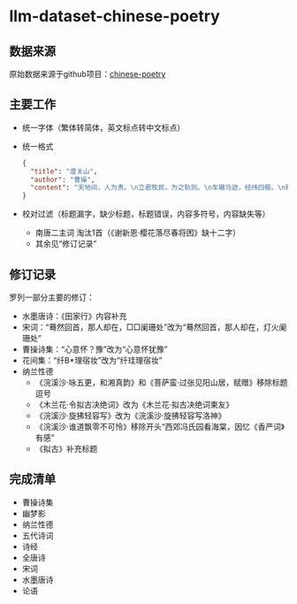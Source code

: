 # llm-dataset-chinese-poetry

## 数据来源

原始数据来源于github项目：[chinese-poetry](https://github.com/chinese-poetry/chinese-poetry)

## 主要工作

- 统一字体（繁体转简体，英文标点转中文标点）

- 统一格式
  ```json
  {
    "title": "度关山",
    "author": "曹操",
    "content": "天地间，人为贵。\n立君牧民，为之轨则。\n车辙马迹，经纬四极。\n黜陟幽明，黎庶繁息。\n于铄贤圣，总统邦域。\n封建五爵，井田刑狱。\n有燔丹书，无普赦赎。\n皋陶甫侯，何有失职？\n嗟哉后世，改制易律。\n劳民为君，役赋其力。\n舜漆食器，畔者十国，\n不及唐尧，采椽不斫。\n世叹伯夷，欲以厉俗。\n侈恶之大，俭为共德。\n许由推让，岂有讼曲？\n兼爱尚同，疏者为戚。"
  }
  ```

- 校对过滤（标题漏字，缺少标题，标题错误，内容多符号，内容缺失等）
    - 南唐二主词 淘汰1首（《谢新恩·樱花落尽春将困》缺十二字）
    - 其余见“修订记录”

## 修订记录

罗列一部分主要的修订：

- 水墨唐诗：《田家行》内容补充
- 宋词：“蓦然回首，那人却在，□□阑珊处”改为“蓦然回首，那人却在，灯火阑珊处”
- 曹操诗集：“心意怀？豫”改为“心意怀犹豫”
- 花间集：“纤B*理宿妆”改为“纤珪理宿妆”
- 纳兰性德
    - 《浣溪沙·咏五更，和湘真韵》和《菩萨蛮·过张见阳山居，赋赠》移除标题逗号
    - 《木兰花·令拟古决绝词》改为《木兰花·拟古决绝词柬友》
    - 《浣溪沙·旋拂轻容写》改为《浣溪沙·旋拂轻容写洛神》
    - 《浣溪沙·谁道飘零不可怜》移除开头“西郊冯氏园看海棠，因忆《香严词》有感”
    - 《拟古》补充标题

## 完成清单

- 曹操诗集
- 幽梦影
- 纳兰性德
- 五代诗词
- 诗经
- 全唐诗
- 宋词
- 水墨唐诗
- 论语